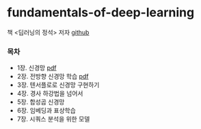 # fundamentals-of-deep-learning
책 <딥러닝의 정석> 저자 [github](https://github.com/darksigma/Fundamentals-of-Deep-Learning-Book)
### 목차 
- 1장. 신경망 [pdf](https://github.com/dddonghwa/fundamentals-of-deep-learning/blob/main/ch01_neural_network.pdf)
- 2장. 전방향 신경망 학습 [pdf](https://github.com/dddonghwa/fundamentals-of-deep-learning/blob/main/ch02_feedforward_neural_network.pdf)
- 3장. 텐서플로로 신경망 구현하기
- 4장. 경사 하강법을 넘어서
- 5장. 합성곱 신경망
- 6장. 임베딩과 표상학습
- 7장. 시쿼스 분석을 위한 모델
